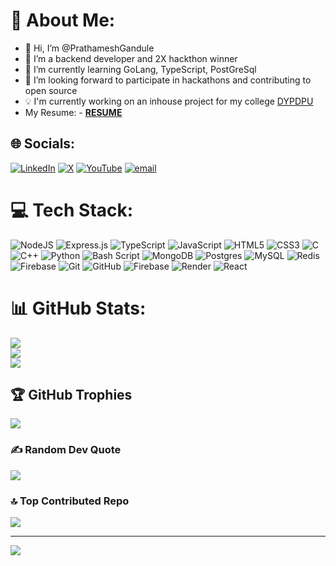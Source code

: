 # 💫 About Me:
- 👋 Hi, I’m @PrathameshGandule
- 👀 I’m a backend developer and 2X hackthon winner
- 🌱 I’m currently learning GoLang, TypeScript, PostGreSql
- 💞️ I’m looking forward to participate in hackathons and contributing to open source
- 💡 I'm currently working on an inhouse project for my college [DYPDPU](https://dypdpu.edu.in)
- My Resume: - **[RESUME](https://drive.google.com/file/d/196u86_QluKl5AYjSRyMGj4Bz8mT-edXi/view?usp=drive_link)**


## 🌐 Socials:
[![LinkedIn](https://img.shields.io/badge/LinkedIn-%230077B5.svg?logo=linkedin&logoColor=white)](https://linkedin.com/in/prathamesh-gandule-417671258) [![X](https://img.shields.io/badge/X-black.svg?logo=X&logoColor=white)](https://x.com/CoderPrathamesh) [![YouTube](https://img.shields.io/badge/YouTube-%23FF0000.svg?logo=YouTube&logoColor=white)](https://youtube.com/@prathameshdhanajigandule4299) [![email](https://img.shields.io/badge/Email-D14836?logo=gmail&logoColor=white)](mailto:prathameshgandule1@gmail.com) 

# 💻 Tech Stack:
![NodeJS](https://img.shields.io/badge/node.js-6DA55F?style=for-the-badge&logo=node.js&logoColor=white) ![Express.js](https://img.shields.io/badge/express.js-%23404d59.svg?style=for-the-badge&logo=express&logoColor=%2361DAFB) ![TypeScript](https://img.shields.io/badge/typescript-%23007ACC.svg?style=for-the-badge&logo=typescript&logoColor=white) ![JavaScript](https://img.shields.io/badge/javascript-%23323330.svg?style=for-the-badge&logo=javascript&logoColor=%23F7DF1E) ![HTML5](https://img.shields.io/badge/html5-%23E34F26.svg?style=for-the-badge&logo=html5&logoColor=white) ![CSS3](https://img.shields.io/badge/css3-%231572B6.svg?style=for-the-badge&logo=css3&logoColor=white) ![C](https://img.shields.io/badge/c-%2300599C.svg?style=for-the-badge&logo=c&logoColor=white) ![C++](https://img.shields.io/badge/c++-%2300599C.svg?style=for-the-badge&logo=c%2B%2B&logoColor=white) ![Python](https://img.shields.io/badge/python-3670A0?style=for-the-badge&logo=python&logoColor=ffdd54) ![Bash Script](https://img.shields.io/badge/bash_script-%23121011.svg?style=for-the-badge&logo=gnu-bash&logoColor=white) ![MongoDB](https://img.shields.io/badge/MongoDB-%234ea94b.svg?style=for-the-badge&logo=mongodb&logoColor=white) ![Postgres](https://img.shields.io/badge/postgres-%23316192.svg?style=for-the-badge&logo=postgresql&logoColor=white) ![MySQL](https://img.shields.io/badge/mysql-4479A1.svg?style=for-the-badge&logo=mysql&logoColor=white) ![Redis](https://img.shields.io/badge/redis-%23DD0031.svg?style=for-the-badge&logo=redis&logoColor=white) ![Firebase](https://img.shields.io/badge/firebase-a08021?style=for-the-badge&logo=firebase&logoColor=ffcd34) ![Git](https://img.shields.io/badge/git-%23F05033.svg?style=for-the-badge&logo=git&logoColor=white) ![GitHub](https://img.shields.io/badge/github-%23121011.svg?style=for-the-badge&logo=github&logoColor=white) ![Firebase](https://img.shields.io/badge/firebase-%23039BE5.svg?style=for-the-badge&logo=firebase) ![Render](https://img.shields.io/badge/Render-%46E3B7.svg?style=for-the-badge&logo=render&logoColor=white) ![React](https://img.shields.io/badge/react-%2320232a.svg?style=for-the-badge&logo=react&logoColor=%2361DAFB)
# 📊 GitHub Stats:
![](https://github-readme-stats.vercel.app/api?username=PrathameshGandule&theme=github_dark&hide_border=false&include_all_commits=true&count_private=true)<br/>
![](https://nirzak-streak-stats.vercel.app/?user=PrathameshGandule&theme=github_dark&hide_border=false)<br/>
![](https://github-readme-stats.vercel.app/api/top-langs/?username=PrathameshGandule&theme=github_dark&hide_border=false&include_all_commits=true&count_private=true&layout=compact)

## 🏆 GitHub Trophies
![](https://github-profile-trophy.vercel.app/?username=PrathameshGandule&theme=onedark&no-frame=true&no-bg=false&margin-w=4)

### ✍️ Random Dev Quote
![](https://quotes-github-readme.vercel.app/api?type=horizontal&theme=gruvbox)

### 🔝 Top Contributed Repo
![](https://github-contributor-stats.vercel.app/api?username=PrathameshGandule&limit=5&theme=onedark&combine_all_yearly_contributions=true)

---
[![](https://visitcount.itsvg.in/api?id=PrathameshGandule&icon=8&color=7)](https://visitcount.itsvg.in)

<!-- Proudly created with GPRM ( https://gprm.itsvg.in ) -->

<!---
PrathameshGandule/PrathameshGandule is a ✨ special ✨ repository because its `README.md` (this file) appears on your GitHub profile.
You can click the Preview link to take a look at your changes.
--->
